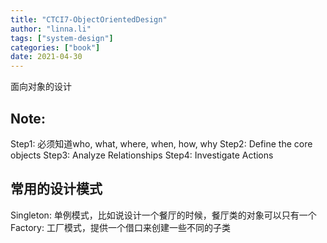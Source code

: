 ```yaml
---
title: "CTCI7-ObjectOrientedDesign"
author: "linna.li"
tags: ["system-design"]
categories: ["book"]
date: 2021-04-30
---
```

面向对象的设计

## Note:
Step1: 必须知道who, what, where, when, how, why
Step2: Define the core objects
Step3: Analyze Relationships
Step4: Investigate Actions
## 常用的设计模式
Singleton:
单例模式，比如说设计一个餐厅的时候，餐厅类的对象可以只有一个
Factory:
工厂模式，提供一个借口来创建一些不同的子类

